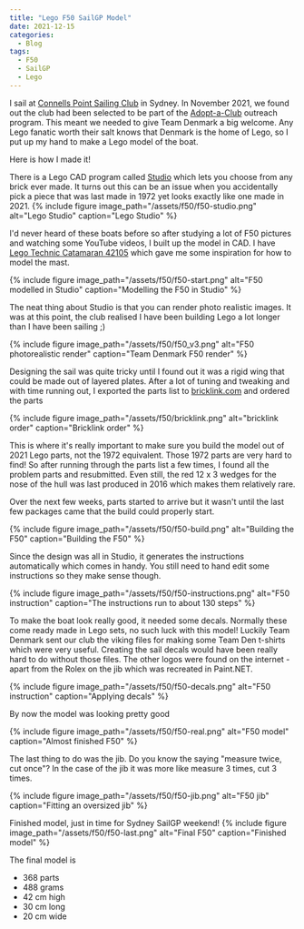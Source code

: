 ```yaml
---
title: "Lego F50 SailGP Model"
date: 2021-12-15
categories:
  - Blog
tags:
  - F50
  - SailGP
  - Lego
---
```


I sail at [Connells Point Sailing Club](https://www.facebook.com/ConnellsPointSC/) in Sydney. In November 2021, we found out the club had been selected to be part of the [Adopt-a-Club](https://sailgp.com/news/21/sailgp-adopt-a-club-launches-sydney/) outreach program. This meant we needed to give Team Denmark a big welcome. Any Lego fanatic worth their salt knows that Denmark is the home of Lego, so I put up my hand to make a Lego model of the boat.

Here is how I made it!

There is a Lego CAD program called [Studio](https://www.bricklink.com/v2/build/studio.page) which lets you choose from any brick ever made. It turns out this can be an issue when you accidentally pick a piece that was last made in 1972 yet looks exactly like one made in 2021. 
{% include figure image_path="/assets/f50/f50-studio.png" alt="Lego Studio" caption="Lego Studio" %}


I'd never heard of these boats before so after studying a lot of F50 pictures and watching some YouTube videos, I built up the model in CAD. I have [Lego Technic Catamaran 42105](https://www.target.com.au/p/lego-reg-technic-catamaran-421-5/63370843) which gave me some inspiration for how to model the mast.

{% include figure image_path="/assets/f50/f50-start.png" alt="F50 modelled in Studio" caption="Modelling the F50 in Studio" %}

The neat thing about Studio is that you can render photo realistic images. It was at this point, the club realised I have been building Lego a lot longer than I have been sailing ;)

{% include figure image_path="/assets/f50/f50_v3.png" alt="F50 photorealistic render" caption="Team Denmark F50 render" %}

Designing the sail was quite tricky until I found out it was a rigid wing that could be made out of layered plates. After a lot of tuning and tweaking and with time running out, I exported the parts list to [bricklink.com](https://www.bricklink.com) and ordered the parts

{% include figure image_path="/assets/f50/bricklink.png" alt="bricklink order" caption="Bricklink order" %}

This is where it's really important to make sure you build the model out of 2021 Lego parts, not the 1972 equivalent. Those 1972 parts are very hard to find! So after running through the parts list a few times, I found all the problem parts and resubmitted.
Even still, the red 12 x 3 wedges for the nose of the hull was last produced in 2016 which makes them relatively rare.


Over the next few weeks, parts started to arrive but it wasn't until the last few packages came that the build could properly start.

{% include figure image_path="/assets/f50/f50-build.png" alt="Building the F50" caption="Building the F50" %}

Since the design was all in Studio, it generates the instructions automatically which comes in handy. You still need to hand edit some instructions so they make sense though.

{% include figure image_path="/assets/f50/f50-instructions.png" alt="F50 instruction" caption="The instructions run to about 130 steps" %}


To make the boat look really good, it needed some decals. Normally these come ready made in Lego sets, no such luck with this model! Luckily Team Denmark sent our club the viking files for making some Team Den t-shirts which were very useful. Creating the sail decals would have been really hard to do without those files.
The other logos were found on the internet - apart from the Rolex on the jib which was recreated in Paint.NET.

{% include figure image_path="/assets/f50/f50-decals.png" alt="F50 instruction" caption="Applying decals" %}

By now the model was looking pretty good

{% include figure image_path="/assets/f50/f50-real.png" alt="F50 model" caption="Almost finished F50" %}

The last thing to do was the jib. Do you know the saying "measure twice, cut once"? In the case of the jib it was more like measure 3 times, cut 3 times.

{% include figure image_path="/assets/f50/f50-jib.png" alt="F50 jib" caption="Fitting an oversized jib" %}

Finished model, just in time for Sydney SailGP weekend!
{% include figure image_path="/assets/f50/f50-last.png" alt="Final F50" caption="Finished model" %}

The final model is 

* 368 parts
* 488 grams
* 42 cm high
* 30 cm long
* 20 cm wide
